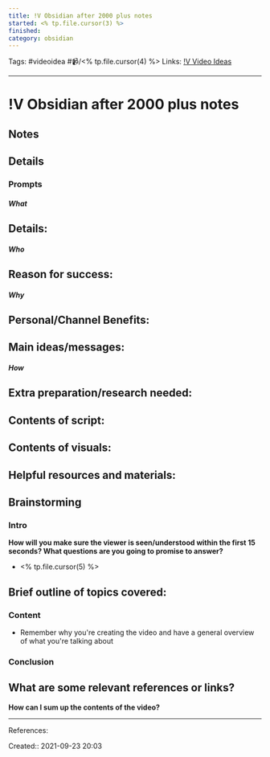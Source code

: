 ```yaml
---
title: !V Obsidian after 2000 plus notes
started: <% tp.file.cursor(3) %>
finished:
category: obsidian
---
```

Tags: #videoidea #📹/<% tp.file.cursor(4) %>
Links: [!V Video Ideas](!V%20Video%20Ideas)
___
# !V Obsidian after 2000 plus notes
## Notes
## Details
### Prompts
##### What
**Details:**
- 
##### Who
**Reason for success:**
- 
##### Why
**Personal/Channel Benefits:**
- 

**Main ideas/messages:**
- 

##### How
**Extra preparation/research needed:**
- 

**Contents of script:**
- 

**Contents of visuals:**
- 

**Helpful resources and materials:**
- 

## Brainstorming
### Intro
**How will you make sure the viewer is seen/understood within the first 15 seconds? What questions are you going to promise to answer?**
- <% tp.file.cursor(5) %>

**Brief outline of topics covered:**
- 
### Content
- Remember why you're creating the video and have a general overview of what you're talking about
### Conclusion
**What are some relevant references or links?**
- 

**How can I sum up the contents of the video?**
___
References:

Created:: 2021-09-23 20:03
